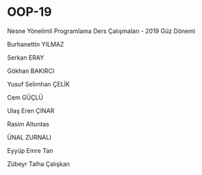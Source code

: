 ﻿# OOP-19
Nesne Yönelimli Programlama Ders Çalışmaları - 2019 Güz Dönemi


Burhanettin YILMAZ

Serkan ERAY

Gökhan BAKIRCI

Yusuf Selimhan ÇELİK 

Cem GÜÇLÜ

Ulaş Eren ÇINAR

Rasim Altuntas

ÜNAL  ZURNALI

Eyyüp Emre Tan

Zübeyr Talha Çalışkan







